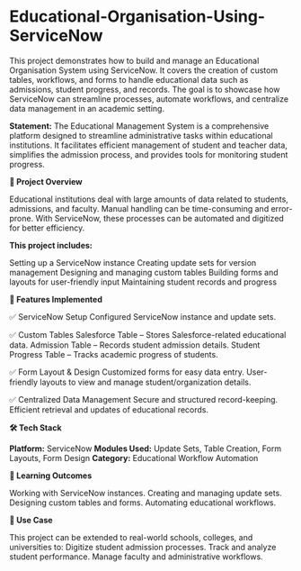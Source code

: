 # Educational-Organisation-Using-ServiceNow
This project demonstrates how to build and manage an Educational Organisation System using ServiceNow. It covers the creation of custom tables, workflows, and forms to handle educational data such as admissions, student progress, and records. The goal is to showcase how ServiceNow can streamline processes, automate workflows, and centralize data management in an academic setting.

**Statement:**
The Educational Management System is a comprehensive platform designed to streamline administrative tasks within educational institutions. It facilitates efficient management of student and teacher data, simplifies the admission process, and provides tools for monitoring student progress.

**📌 Project Overview**

Educational institutions deal with large amounts of data related to students, admissions, and faculty. Manual handling can be time-consuming and error-prone. With ServiceNow, these processes can be automated and digitized for better efficiency.

__This project includes:__

Setting up a ServiceNow instance
Creating update sets for version management
Designing and managing custom tables
Building forms and layouts for user-friendly input
Maintaining student records and progress

**🚀 Features Implemented**

✅ ServiceNow Setup
Configured ServiceNow instance and update sets.

✅ Custom Tables
Salesforce Table – Stores Salesforce-related educational data.
Admission Table – Records student admission details.
Student Progress Table – Tracks academic progress of students.

✅ Form Layout & Design
Customized forms for easy data entry.
User-friendly layouts to view and manage student/organization details.

✅ Centralized Data Management
Secure and structured record-keeping.
Efficient retrieval and updates of educational records.

**🛠️ Tech Stack**

__Platform:__ ServiceNow
__Modules Used:__ Update Sets, Table Creation, Form Layouts, Form Design
__Category:__ Educational Workflow Automation

**🎯 Learning Outcomes**

Working with ServiceNow instances.
Creating and managing update sets.
Designing custom tables and forms.
Automating educational workflows.

**📌 Use Case**

This project can be extended to real-world schools, colleges, and universities to:
Digitize student admission processes.
Track and analyze student performance.
Manage faculty and administrative workflows.
